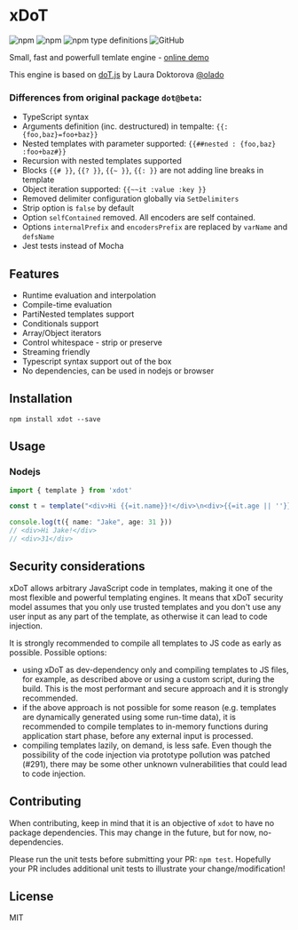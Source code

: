# xDoT

<img alt="npm" src="https://img.shields.io/npm/v/xdot"> <img alt="npm" src="https://img.shields.io/npm/dm/xdot?label=npm"> <img alt="npm type definitions" src="https://img.shields.io/npm/types/xdot"> <img alt="GitHub" src="https://img.shields.io/github/license/udamir/xdot">

Small, fast and powerfull temlate engine - [online demo](https://udamir.github.io/xdot/)

This engine is based on [doT.js](https://github.com/olado/doT) by Laura Doktorova [@olado](http://twitter.com/olado)

### Differences from original package `dot@beta`:
- TypeScript syntax
- Arguments definition (inc. destructured) in tempalte: `{{:{foo,baz}=foo+baz}}`
- Nested templates with parameter supported: `{{##nested : {foo,baz} :foo+baz#}}`
- Recursion with nested templates supported
- Blocks `{{# }}`, `{{? }}`, `{{~ }}`, `{{: }}` are not adding line breaks in template
- Object iteration supported: `{{~~it :value :key }}`
- Removed delimiter configuration globally via `SetDelimiters`
- Strip option is `false` by default
- Option `selfContained` removed. All encoders are self contained.
- Options `internalPrefix` and `encodersPrefix` are replaced by `varName` and `defsName`
- Jest tests instead of Mocha

## Features
- Runtime evaluation and interpolation
- Compile-time evaluation
- PartiNested templates support
- Conditionals support
- Array/Object iterators
- Control whitespace - strip or preserve
- Streaming friendly
- Typescript syntax support out of the box
- No dependencies, can be used in nodejs or browser

## Installation
```SH
npm install xdot --save
```

## Usage

### Nodejs
```ts
import { template } from 'xdot'

const t = template("<div>Hi {{=it.name}}!</div>\n<div>{{=it.age || ''}}</div>")

console.log(t({ name: "Jake", age: 31 }))
// <div>Hi Jake!</div>
// <div>31</div>
```

## Security considerations

xDoT allows arbitrary JavaScript code in templates, making it one of the most flexible and powerful templating engines. It means that xDoT security model assumes that you only use trusted templates and you don't use any user input as any part of the template, as otherwise it can lead to code injection.

It is strongly recommended to compile all templates to JS code as early as possible. Possible options:

- using xDoT as dev-dependency only and compiling templates to JS files, for example, as described above or using a custom script, during the build. This is the most performant and secure approach and it is strongly recommended.
- if the above approach is not possible for some reason (e.g. templates are dynamically generated using some run-time data), it is recommended to compile templates to in-memory functions during application start phase, before any external input is processed.
- compiling templates lazily, on demand, is less safe. Even though the possibility of the code injection via prototype pollution was patched (#291), there may be some other unknown vulnerabilities that could lead to code injection.

## Contributing
When contributing, keep in mind that it is an objective of `xdot` to have no package dependencies. This may change in the future, but for now, no-dependencies.

Please run the unit tests before submitting your PR: `npm test`. Hopefully your PR includes additional unit tests to illustrate your change/modification!

## License

MIT

